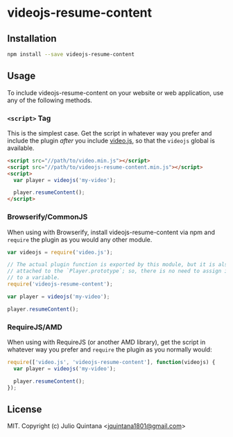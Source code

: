 # videojs-resume-content



## Installation

```sh
npm install --save videojs-resume-content
```

## Usage

To include videojs-resume-content on your website or web application, use any of the following methods.

### `<script>` Tag

This is the simplest case. Get the script in whatever way you prefer and include the plugin _after_ you include [video.js][videojs], so that the `videojs` global is available.

```html
<script src="//path/to/video.min.js"></script>
<script src="//path/to/videojs-resume-content.min.js"></script>
<script>
  var player = videojs('my-video');

  player.resumeContent();
</script>
```

### Browserify/CommonJS

When using with Browserify, install videojs-resume-content via npm and `require` the plugin as you would any other module.

```js
var videojs = require('video.js');

// The actual plugin function is exported by this module, but it is also
// attached to the `Player.prototype`; so, there is no need to assign it
// to a variable.
require('videojs-resume-content');

var player = videojs('my-video');

player.resumeContent();
```

### RequireJS/AMD

When using with RequireJS (or another AMD library), get the script in whatever way you prefer and `require` the plugin as you normally would:

```js
require(['video.js', 'videojs-resume-content'], function(videojs) {
  var player = videojs('my-video');

  player.resumeContent();
});
```

## License

MIT. Copyright (c) Julio Quintana &lt;jquintana1801@gmail.com&gt;


[videojs]: http://videojs.com/
